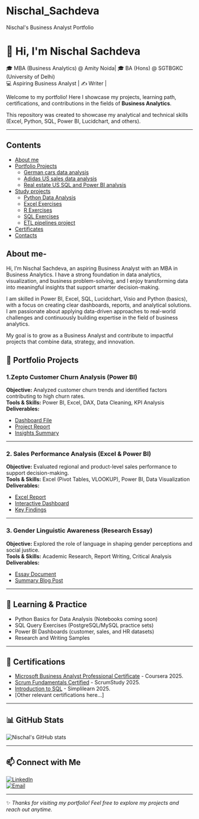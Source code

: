 # Nischal_Sachdeva
Nischal's Business Analyst Portfolio 
# 👋 Hi, I'm Nischal Sachdeva  

🎓 MBA (Business Analytics) @ Amity Noida| 🎓 BA (Hons) @ SGTBGKC (University of Delhi) <br>
💻 Aspiring Business Analyst | ✍️ Writer |  

Welcome to my portfolio! Here I showcase my projects, learning path, certifications, and contributions in the fields of **Business Analytics**. 

This repository was created to showcase my analytical and technical skills (Excel, Python, SQL, Power BI, Lucidchart, and others).

---
## Contents
* [About me](#about-me)
* [Portfolio Projects](#portfolio-projects)
  - [German cars data analysis](#german-cars-data-analysis) 
  - [Adidas US sales data analysis](#adidas-us-sales-data-analysis)
  - [Real estate US SQL and Power BI analysis](#real-estate-us-sql-and-power-bi-analysis)
* [Study projects](#study-projects)
  - [Python Data Analysis](#python-data-analysis)
  - [Excel Exercises](#excel-exercises)
  - [R Exercises](#r-exercises)
  - [SQL Exercises](#sql-exercises)
  - [ETL pipelines project](#etl-pipelines-project)
* [Certificates](#certificates)
* [Contacts](#contacts)

## About me-
Hi, I’m Nischal Sachdeva, an aspiring Business Analyst with an MBA in Business Analytics. I have a strong foundation in data analytics, visualization, and business problem-solving, and I enjoy transforming data into meaningful insights that support smarter decision-making.

I am skilled in Power BI, Excel, SQL, Lucidchart, Visio and Python (basics), with a focus on creating clear dashboards, reports, and analytical solutions. I am passionate about applying data-driven approaches to real-world challenges and continuously building expertise in the field of business analytics.

My goal is to grow as a Business Analyst and contribute to impactful projects that combine data, strategy, and innovation.

## 📂 Portfolio Projects  

### 1.Zepto Customer Churn Analysis (Power BI)  
**Objective:** Analyzed customer churn trends and identified factors contributing to high churn rates.  
**Tools & Skills:** Power BI, Excel, DAX, Data Cleaning, KPI Analysis  
**Deliverables:**  
- [Dashboard File](#)  
- [Project Report](#)
- [Insights Summary](#)  

---

### 2. Sales Performance Analysis (Excel & Power BI)  
**Objective:** Evaluated regional and product-level sales performance to support decision-making.  
**Tools & Skills:** Excel (Pivot Tables, VLOOKUP), Power BI, Data Visualization  
**Deliverables:**  
- [Excel Report](#)  
- [Interactive Dashboard](#)  
- [Key Findings](#)  

---

### 3. Gender Linguistic Awareness (Research Essay)  
**Objective:** Explored the role of language in shaping gender perceptions and social justice.  
**Tools & Skills:** Academic Research, Report Writing, Critical Analysis  
**Deliverables:**  
- [Essay Document](#)  
- [Summary Blog Post](#)  

---

## 📘 Learning & Practice  

- Python Basics for Data Analysis (Notebooks coming soon)  
- SQL Query Exercises (PostgreSQL/MySQL practice sets)  
- Power BI Dashboards (customer, sales, and HR datasets)  
- Research and Writing Samples  

---

## 📜 Certifications  

- [Microsoft Business Analyst Professional Certificate](https://github.com/nischalsachdeva13/Nischal_Sachdeva/blob/main/Certificates/EAEA39D2-8AB5-4B66-B854-EA2D4A18728A.pdf) - Coursera 2025.
- [Scrum Fundamentals Certified](https://github.com/nischalsachdeva13/Nischal_Sachdeva/blob/main/Certificates/ScrumFundamentalsCertified-NischalSachdeva-1095085%202.pdf) - ScrumStudy 2025.
- [Introduction to SQL](https://github.com/nischalsachdeva13/Nischal_Sachdeva/blob/main/Certificates/4309_8832326.pdf) - Simplilearn 2025.
- [Other relevant certifications here…]  

---

## 📊 GitHub Stats  

![Nischal's GitHub stats](https://github-readme-stats.vercel.app/api?username=nischalsachdeva&show_icons=true&theme=radical)  

---

## 📫 Connect with Me  

[![LinkedIn](https://img.shields.io/badge/LinkedIn-blue?style=for-the-badge&logo=linkedin)](your-linkedin-link)  
[![Email](https://img.shields.io/badge/Email-red?style=for-the-badge&logo=gmail&logoColor=white)](mailto:your-email@example.com)  

---

✨ *Thanks for visiting my portfolio! Feel free to explore my projects and reach out anytime.*  
